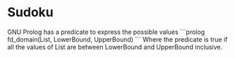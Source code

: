 <h1>Sudoku</h1>
GNU Prolog has a predicate to express the possible values
```prolog
fd_domain(List, LowerBound, UpperBound)
```
Where the predicate is true if all the values of List are between LowerBound and UpperBound inclusive.
